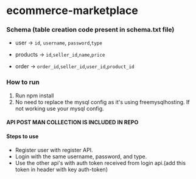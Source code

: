 # ecommerce-marketplace

### Schema (table creation code present in schema.txt file)
* user -> `id`, `username`, `password`,`type`

* products -> `id`,`seller_id`,`name`,`price`

* order -> `order_id`,`seller_id`,`user_id`,`product_id`

### How to run
1. Run npm install
2. No need to replace the mysql config as it's using freemysqlhosting. If not working use your mysql config.

#### API POST MAN COLLECTION IS INCLUDED IN REPO

#### Steps to use
* Register user with register API. 
* Login with the same username, password, and type.
* Use the other api's with auth token received from login api.(add this token in header with key auth-token)
